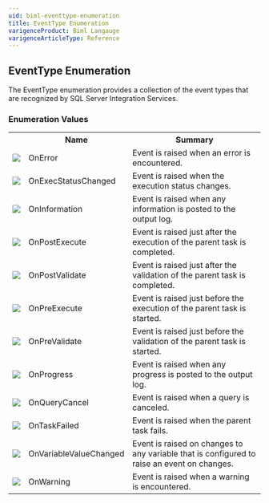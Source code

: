 ```yaml
---
uid: biml-eventtype-enumeration
title: EventType Enumeration
varigenceProduct: Biml Langauge
varigenceArticleType: Reference
---
```


## EventType Enumeration<div class="LanguageSummary"><div class ="SummaryItem">The EventType enumeration provides a collection of the event types that are recognized by SQL Server Integration Services.</div></div><div class="EnumValueGroup">### Enumeration Values<table id="EnumValue" class="MemberList"><tbody><tr><th class="MemberTypeIconColumnHeader">&nbsp;</th><th class="MemberNameColumnHeader">Name</th><th class="MemberSummaryColumnHeader">Summary</th></tr><tr class="cd0"><td align="center" class="MemberTypeIcon"><img src="enumValue.png"></img></td><td class="MemberName">OnError</td><td class="MemberSummary"><div class ="SummaryItem">Event is raised when an error is encountered.</div></td></tr><tr class="cd1"><td align="center" class="MemberTypeIcon"><img src="enumValue.png"></img></td><td class="MemberName">OnExecStatusChanged</td><td class="MemberSummary"><div class ="SummaryItem">Event is raised when the execution status changes.</div></td></tr><tr class="cd0"><td align="center" class="MemberTypeIcon"><img src="enumValue.png"></img></td><td class="MemberName">OnInformation</td><td class="MemberSummary"><div class ="SummaryItem">Event is raised when any information is posted to the output log.</div></td></tr><tr class="cd1"><td align="center" class="MemberTypeIcon"><img src="enumValue.png"></img></td><td class="MemberName">OnPostExecute</td><td class="MemberSummary"><div class ="SummaryItem">Event is raised just after the execution of the parent task is completed.</div></td></tr><tr class="cd0"><td align="center" class="MemberTypeIcon"><img src="enumValue.png"></img></td><td class="MemberName">OnPostValidate</td><td class="MemberSummary"><div class ="SummaryItem">Event is raised just after the validation of the parent task is completed.</div></td></tr><tr class="cd1"><td align="center" class="MemberTypeIcon"><img src="enumValue.png"></img></td><td class="MemberName">OnPreExecute</td><td class="MemberSummary"><div class ="SummaryItem">Event is raised just before the execution of the parent task is started.</div></td></tr><tr class="cd0"><td align="center" class="MemberTypeIcon"><img src="enumValue.png"></img></td><td class="MemberName">OnPreValidate</td><td class="MemberSummary"><div class ="SummaryItem">Event is raised just before the validation of the parent task is started.</div></td></tr><tr class="cd1"><td align="center" class="MemberTypeIcon"><img src="enumValue.png"></img></td><td class="MemberName">OnProgress</td><td class="MemberSummary"><div class ="SummaryItem">Event is raised when any progress is posted to the output log.</div></td></tr><tr class="cd0"><td align="center" class="MemberTypeIcon"><img src="enumValue.png"></img></td><td class="MemberName">OnQueryCancel</td><td class="MemberSummary"><div class ="SummaryItem">Event is raised when a query is canceled.</div></td></tr><tr class="cd1"><td align="center" class="MemberTypeIcon"><img src="enumValue.png"></img></td><td class="MemberName">OnTaskFailed</td><td class="MemberSummary"><div class ="SummaryItem">Event is raised when the parent task fails.</div></td></tr><tr class="cd0"><td align="center" class="MemberTypeIcon"><img src="enumValue.png"></img></td><td class="MemberName">OnVariableValueChanged</td><td class="MemberSummary"><div class ="SummaryItem">Event is raised on changes to any variable that is configured to raise an event on changes.</div></td></tr><tr class="cd1"><td align="center" class="MemberTypeIcon"><img src="enumValue.png"></img></td><td class="MemberName">OnWarning</td><td class="MemberSummary"><div class ="SummaryItem">Event is raised when a warning is encountered.</div></td></tr></tbody></table></div>
